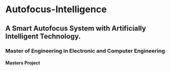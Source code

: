 ﻿# Autofocus-Intelligence

## A Smart Autofocus System with Artificially Intelligent Technology.


### Master of Engineering in Electronic and Computer Engineering
#### Masters Project
